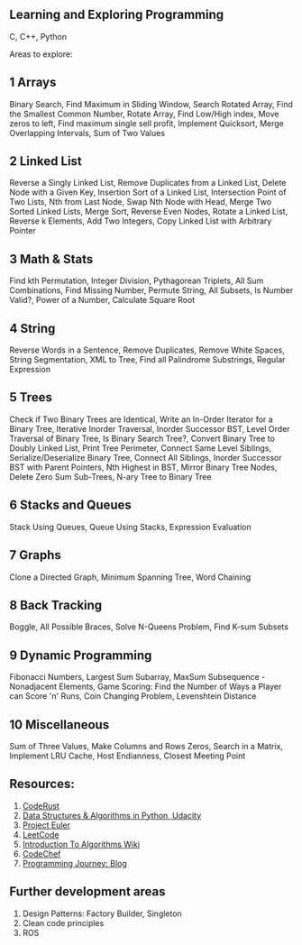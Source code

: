 ## Learning and Exploring Programming
C, C++, Python


Areas to explore:

## 1 Arrays
Binary Search,
Find Maximum in Sliding Window,
Search Rotated Array,
Find the Smallest Common Number,
Rotate Array,
Find Low/High index,
Move zeros to left,
Find maximum single sell profit,
Implement Quicksort,
Merge Overlapping Intervals,
Sum of Two Values

## 2 Linked List
Reverse a Singly Linked List,
Remove Duplicates from a Linked List,
Delete Node with a Given Key,
Insertion Sort of a Linked List,
Intersection Point of Two Lists,
Nth from Last Node,
Swap Nth Node with Head,
Merge Two Sorted Linked Lists,
Merge Sort,
Reverse Even Nodes,
Rotate a Linked List,
Reverse k Elements,
Add Two Integers,
Copy Linked List with Arbitrary Pointer

## 3 Math & Stats
Find kth Permutation,
Integer Division,
Pythagorean Triplets,
All Sum Combinations,
Find Missing Number,
Permute String,
All Subsets,
Is Number Valid?,
Power of a Number,
Calculate Square Root

## 4 String
Reverse Words in a Sentence,
Remove Duplicates,
Remove White Spaces,
String Segmentation,
XML to Tree,
Find all Palindrome Substrings,
Regular Expression

## 5 Trees
Check if Two Binary Trees are Identical,
Write an In-Order Iterator for a Binary Tree,
Iterative Inorder Traversal,
Inorder Successor BST,
Level Order Traversal of Binary Tree,
Is Binary Search Tree?,
Convert Binary Tree to Doubly Linked List,
Print Tree Perimeter,
Connect Same Level Siblings,
Serialize/Deserialize Binary Tree,
Connect All Siblings,
Inorder Successor BST with Parent Pointers,
Nth Highest in BST,
Mirror Binary Tree Nodes,
Delete Zero Sum Sub-Trees,
N-ary Tree to Binary Tree

## 6 Stacks and Queues
Stack Using Queues,
Queue Using Stacks,
Expression Evaluation

## 7 Graphs
Clone a Directed Graph,
Minimum Spanning Tree,
Word Chaining

## 8 Back Tracking
Boggle,
All Possible Braces,
Solve N-Queens Problem,
Find K-sum Subsets

## 9 Dynamic Programming
Fibonacci Numbers,
Largest Sum Subarray,
MaxSum Subsequence - Nonadjacent Elements,
Game Scoring: Find the Number of Ways a Player can Score 'n' Runs,
Coin Changing Problem,
Levenshtein Distance

## 10 Miscellaneous
Sum of Three Values,
Make Columns and Rows Zeros,
Search in a Matrix,
Implement LRU Cache,
Host Endianness,
Closest Meeting Point

## Resources:
1) [CodeRust](https://www.educative.io/collection/5642554087309312/5679846214598656?authorName=Coderust)
2) [Data Structures & Algorithms in Python, Udacity](https://classroom.udacity.com/courses/ud513)
3) [Project Euler](https://projecteuler.net/)
4) [LeetCode](https://leetcode.com/)
5) [Introduction To Algorithms Wiki](https://en.wikipedia.org/wiki/Introduction_to_Algorithms)
6) [CodeChef](https://www.codechef.com)
7) [Programming Journey: Blog](https://blog.usejournal.com/my-competitive-programming-journey-to-google-5f51c211c715)

## Further development areas
1) Design Patterns: Factory Builder, Singleton
2) Clean code principles
3) ROS
